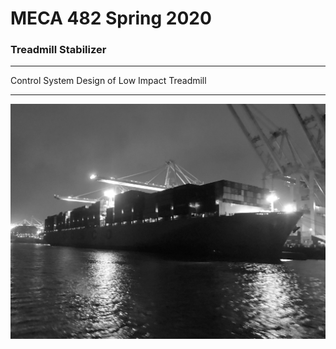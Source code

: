 # MECA 482 Spring 2020
### Treadmill Stabilizer 

-------------------------------------------------------------------------------------

Control System Design of Low Impact Treadmill



-------------------------------------------------------------------------------------


![](photos/USSPCSO.PNG)

